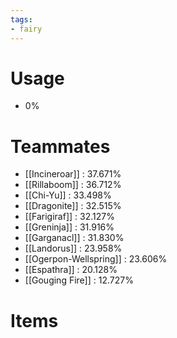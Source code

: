 ```yaml
---
tags:
- fairy
---
```

# Usage
- 0%
# Teammates
- [[Incineroar]] : 37.671%
- [[Rillaboom]] : 36.712%
- [[Chi-Yu]] : 33.498%
- [[Dragonite]] : 32.515%
- [[Farigiraf]] : 32.127%
- [[Greninja]] : 31.916%
- [[Garganacl]] : 31.830%
- [[Landorus]] : 23.958%
- [[Ogerpon-Wellspring]] : 23.606%
- [[Espathra]] : 20.128%
- [[Gouging Fire]] : 12.727%
# Items